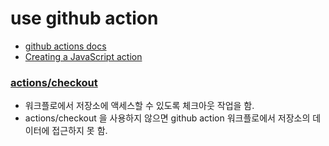 # use github action

* [github actions docs](https://docs.github.com/en/actions/learn-github-actions/workflow-syntax-for-github-actions)
* [Creating a JavaScript action](https://docs.github.com/en/actions/creating-actions/creating-a-javascript-action)

### [actions/checkout](https://github.com/actions/checkout)
* 워크플로에서 저장소에 액세스할 수 있도록 체크아웃 작업을 함.
* actions/checkout 을 사용하지 않으면 github action 워크플로에서 저장소의 데이터에 접근하지 못 함.